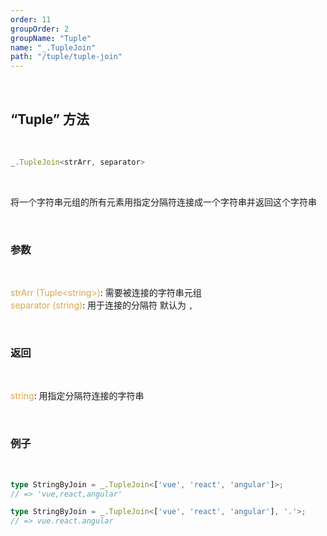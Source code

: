 ```yaml
---
order: 11
groupOrder: 2
groupName: "Tuple"
name: "_.TupleJoin"
path: "/tuple/tuple-join"
---
```


<br/>

## “Tuple” 方法

<br/>

```typescript
_.TupleJoin<strArr, separator>
```

<br/>

将一个字符串元组的所有元素用指定分隔符连接成一个字符串并返回这个字符串

<br/>

### 参数

<br/>

<font color="#d9a84a">strArr (Tuple&lt;string&gt;)</font>: 需要被连接的字符串元组<br/>
<font color="#d9a84a">separator (string)</font>: 用于连接的分隔符 默认为 `,`

<br/>

### 返回

<br/>

<font color="#d9a84a">string</font>: 用指定分隔符连接的字符串

<br/>

### 例子

<br/>

```typescript
type StringByJoin = _.TupleJoin<['vue', 'react', 'angular']>;
// => 'vue,react,angular'

type StringByJoin = _.TupleJoin<['vue', 'react', 'angular'], '.'>;
// => vue.react.angular
```
